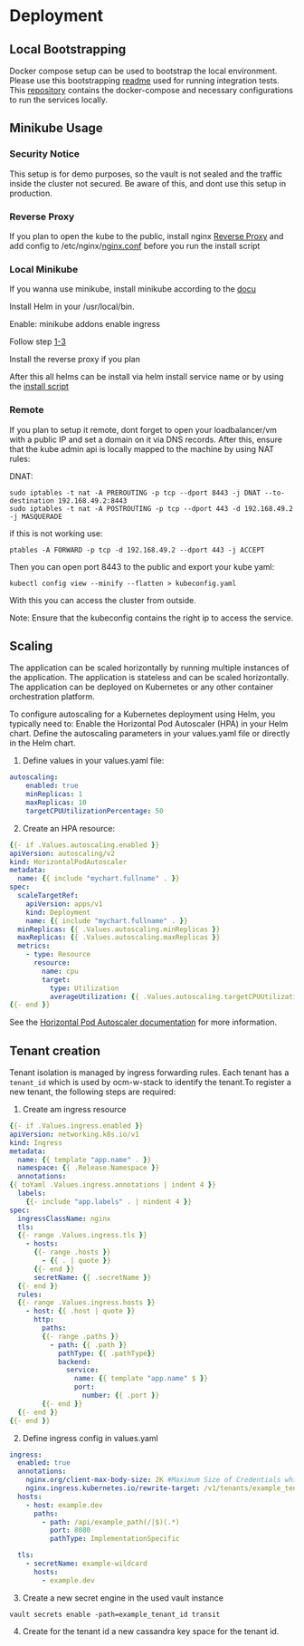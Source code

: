 # Deployment

## Local Bootstrapping

Docker compose setup can be used to bootstrap the local environment. Please use this bootstrapping [readme](https://gitlab.eclipse.org/eclipse/xfsc/organisational-credential-manager-w-stack/bdd/-/blob/main/bootstrap/README.md?ref_type=heads) used for running integration tests.
This [repository](https://gitlab.eclipse.org/eclipse/xfsc/organisational-credential-manager-w-stack/bdd) contains the docker-compose and necessary configurations to run the services locally. 

## Minikube Usage

### Security Notice

This setup is for demo purposes, so the vault is not sealed and the traffic inside the cluster not secured. Be aware of this, and dont use this setup in production.

### Reverse Proxy

If you plan to open the kube to the public, install nginx [Reverse Proxy](https://www.digitalocean.com/community/tutorials/how-to-install-nginx-on-ubuntu-20-04) 
and add config to /etc/nginx/[nginx.conf](./Reverse%20Proxy/nginx.conf) before you run the install script


### Local Minikube 

If you wanna use minikube, install minikube according to the [docu](https://minikube.sigs.k8s.io/docs/start) 

Install Helm in your /usr/local/bin.

Enable: minikube addons enable ingress

Follow step [1-3](https://minikube.sigs.k8s.io/docs/handbook/addons/ingress-dns/#Mac)

Install the reverse proxy if you plan

After this all helms can be install via helm install service name or by using the [install script](./install.sh)

### Remote
If you plan to setup it remote, dont forget to open your loadbalancer/vm with a public IP and set a domain on it via DNS records. After this, ensure that the kube admin api is locally mapped to the machine by using NAT rules: 

DNAT: 

```
sudo iptables -t nat -A PREROUTING -p tcp --dport 8443 -j DNAT --to-destination 192.168.49.2:8443
sudo iptables -t nat -A POSTROUTING -p tcp --dport 443 -d 192.168.49.2 -j MASQUERADE
```

if this is not working use: 

```
ptables -A FORWARD -p tcp -d 192.168.49.2 --dport 443 -j ACCEPT
``` 

Then you can open port 8443 to the public and export your kube yaml: 

```
kubectl config view --minify --flatten > kubeconfig.yaml
```

With this you can access the cluster from outside. 

Note: Ensure that the kubeconfig contains the right ip to access the service. 

## Scaling

The application can be scaled horizontally by running multiple instances of the application. The application is stateless and can be scaled horizontally. The application can be deployed on Kubernetes or any other container orchestration platform.

To configure autoscaling for a Kubernetes deployment using Helm, you typically need to:
Enable the Horizontal Pod Autoscaler (HPA) in your Helm chart.
Define the autoscaling parameters in your values.yaml file or directly in the Helm chart.

1. Define values in your values.yaml file:
```yaml
autoscaling:
    enabled: true
    minReplicas: 1
    maxReplicas: 10
    targetCPUUtilizationPercentage: 50
```

2. Create an HPA resource:

```yaml
{{- if .Values.autoscaling.enabled }}
apiVersion: autoscaling/v2
kind: HorizontalPodAutoscaler
metadata:
  name: {{ include "mychart.fullname" . }}
spec:
  scaleTargetRef:
    apiVersion: apps/v1
    kind: Deployment
    name: {{ include "mychart.fullname" . }}
  minReplicas: {{ .Values.autoscaling.minReplicas }}
  maxReplicas: {{ .Values.autoscaling.maxReplicas }}
  metrics:
    - type: Resource
      resource:
        name: cpu
        target:
          type: Utilization
          averageUtilization: {{ .Values.autoscaling.targetCPUUtilizationPercentage }}
{{- end }}
```
See the [Horizontal Pod Autoscaler documentation](https://kubernetes.io/docs/tasks/run-application/horizontal-pod-autoscale-walkthrough/) for more information.

## Tenant creation

Tenant isolation is managed by ingress forwarding rules. Each tenant has a `tenant_id` which is used by ocm-w-stack to identify the tenant.To register a new tenant, the following steps are required:

1. Create am ingress resource

```yaml
{{- if .Values.ingress.enabled }}
apiVersion: networking.k8s.io/v1
kind: Ingress
metadata:
  name: {{ template "app.name" . }}
  namespace: {{ .Release.Namespace }}
  annotations:
{{ toYaml .Values.ingress.annotations | indent 4 }}
  labels:
    {{- include "app.labels" . | nindent 4 }}
spec:
  ingressClassName: nginx
  tls:
  {{- range .Values.ingress.tls }}
    - hosts:
      {{- range .hosts }}
        - {{ . | quote }}
      {{- end }}
      secretName: {{ .secretName }}
  {{- end }}
  rules:
  {{- range .Values.ingress.hosts }}
    - host: {{ .host | quote }}
      http:
        paths:
        {{- range .paths }}
          - path: {{ .path }}
            pathType: {{ .pathType}}
            backend:
              service:
                name: {{ template "app.name" $ }}
                port:
                  number: {{ .port }}
        {{- end }}
  {{- end }}
{{- end }}
```

2. Define ingress config in values.yaml

```yaml
ingress:
  enabled: true
  annotations:
    nginx.org/client-max-body-size: 2K #Maximum Size of Credentials which are uploadable
    nginx.ingress.kubernetes.io/rewrite-target: /v1/tenants/example_tenant_id/example_path/$2
  hosts:
    - host: example.dev
      paths:
        - path: /api/example_path(/|$)(.*)
          port: 8080
          pathType: ImplementationSpecific

  tls:
    - secretName: example-wildcard
      hosts:
        - example.dev
```

3. Create a new secret engine in the used vault instance

```shell
vault secrets enable -path=example_tenant_id transit
```

4. Create for the tenant id a new cassandra key space for the tenant id.